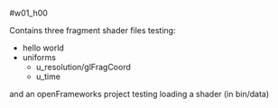 #w01_h00

Contains three fragment shader files testing:
- hello world
- uniforms
	+ u_resolution/glFragCoord
	+ u_time
	
and an openFrameworks project testing loading a shader (in bin/data)